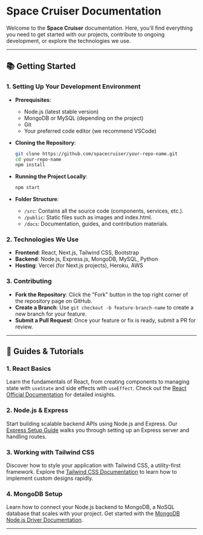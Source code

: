 # Space Cruiser Documentation

Welcome to the **Space Cruiser** documentation. Here, you'll find everything you need to get started with our projects, contribute to ongoing development, or explore the technologies we use.

---

## 📚 Getting Started

### 1. **Setting Up Your Development Environment**

- **Prerequisites**:

  - Node.js (latest stable version)
  - MongoDB or MySQL (depending on the project)
  - Git
  - Your preferred code editor (we recommend VSCode)

- **Cloning the Repository**:

  ```bash
  git clone https://github.com/spacecruiser/your-repo-name.git
  cd your-repo-name
  npm install
  ```

- **Running the Project Locally**:

  ```bash
  npm start
  ```

- **Folder Structure**:
  - `/src`: Contains all the source code (components, services, etc.).
  - `/public`: Static files such as images and index.html.
  - `/docs`: Documentation, guides, and contribution materials.

### 2. **Technologies We Use**

- **Frontend**: React, Next.js, Tailwind CSS, Bootstrap
- **Backend**: Node.js, Express.js, MongoDB, MySQL, Python
- **Hosting**: Vercel (for Next.js projects), Heroku, AWS

### 3. **Contributing**

- **Fork the Repository**: Click the "Fork" button in the top right corner of the repository page on GitHub.
- **Create a Branch**: Use `git checkout -b feature-branch-name` to create a new branch for your feature.
- **Submit a Pull Request**: Once your feature or fix is ready, submit a PR for review.

---

## 🔧 Guides & Tutorials

### 1. **React Basics**

Learn the fundamentals of React, from creating components to managing state with `useState` and side effects with `useEffect`. Check out the [React Official Documentation](https://reactjs.org/docs/getting-started.html) for detailed insights.

### 2. **Node.js & Express**

Start building scalable backend APIs using Node.js and Express. Our [Express Setup Guide](https://expressjs.com/en/starter/installing.html) walks you through setting up an Express server and handling routes.

### 3. **Working with Tailwind CSS**

Discover how to style your application with Tailwind CSS, a utility-first framework. Explore the [Tailwind CSS Documentation](https://tailwindcss.com/docs) to learn how to implement custom designs rapidly.

### 4. **MongoDB Setup**

Learn how to connect your Node.js backend to MongoDB, a NoSQL database that scales with your project. Get started with the [MongoDB Node.js Driver Documentation](https://docs.mongodb.com/drivers/node/).

---

<!-- # Space Cruiser Project Updates

Stay up to date with the latest developments and improvements in our projects.

### 🚀 Recent Releases -->

<!-- 1. **October 2024 Update (v1.0.1)**

   - **New Features**:
     - Implemented user authentication using JWT tokens for secure access.
     - Upgraded to React 18 for improved performance and concurrent rendering.
   - **Bug Fixes**:
     - Fixed database connection issues in the Node.js backend.
     - Resolved CSS layout inconsistencies on mobile devices.
   - **Upcoming**:
     - Integrating Next.js API routes for enhanced server-side rendering capabilities.

2. **September 2024 Release (v1.0.0)**
   - **Initial Launch**:
     - Official launch of **Project TaskMaster**: A project management tool for teams.
     - Full CRUD functionality for tasks with MongoDB.
     - Dynamic UI built with React and Tailwind CSS.

### ⚙️ Future Roadmap

- **Version 1.1 (Q4 2024)**:
  - Add role-based access control (RBAC) for user management.
  - Integrate payment processing with Stripe for premium features.
  - Expand backend support for PostgreSQL alongside MongoDB. -->
